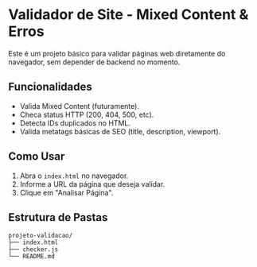 
# Validador de Site - Mixed Content & Erros

Este é um projeto básico para validar páginas web diretamente do navegador, sem depender de backend no momento.

## Funcionalidades
- Valida Mixed Content (futuramente).
- Checa status HTTP (200, 404, 500, etc).
- Detecta IDs duplicados no HTML.
- Valida metatags básicas de SEO (title, description, viewport).

## Como Usar
1. Abra o `index.html` no navegador.
2. Informe a URL da página que deseja validar.
3. Clique em "Analisar Página".

## Estrutura de Pastas
```
projeto-validacao/
├── index.html
├── checker.js
└── README.md
```
